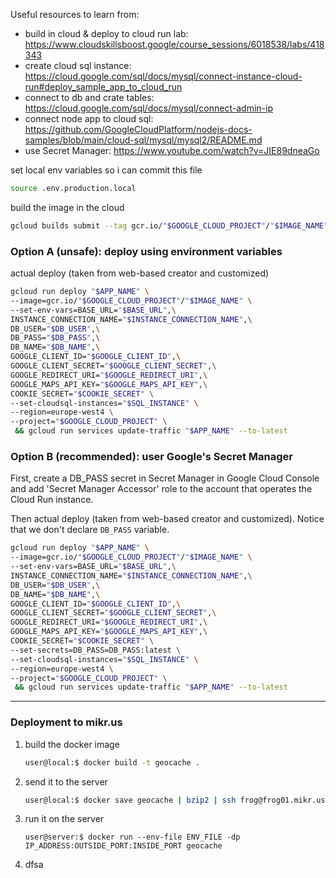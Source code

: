 Useful resources to learn from:
* build in cloud & deploy to cloud run lab: https://www.cloudskillsboost.google/course_sessions/6018538/labs/418343
* create cloud sql instance: https://cloud.google.com/sql/docs/mysql/connect-instance-cloud-run#deploy_sample_app_to_cloud_run
* connect to db and crate tables: https://cloud.google.com/sql/docs/mysql/connect-admin-ip
* connect node app to cloud sql: https://github.com/GoogleCloudPlatform/nodejs-docs-samples/blob/main/cloud-sql/mysql/mysql2/README.md
* use Secret Manager: https://www.youtube.com/watch?v=JIE89dneaGo


set local env variables so i can commit this file
```sh
source .env.production.local
```

build the image in the cloud
```sh
gcloud builds submit --tag gcr.io/"$GOOGLE_CLOUD_PROJECT"/"$IMAGE_NAME"
```

### Option A (unsafe): deploy using environment variables

actual deploy (taken from web-based creator and customized)
```sh
gcloud run deploy "$APP_NAME" \
--image=gcr.io/"$GOOGLE_CLOUD_PROJECT"/"$IMAGE_NAME" \
--set-env-vars=BASE_URL="$BASE_URL",\
INSTANCE_CONNECTION_NAME="$INSTANCE_CONNECTION_NAME",\
DB_USER="$DB_USER",\
DB_PASS="$DB_PASS",\
DB_NAME="$DB_NAME",\
GOOGLE_CLIENT_ID="$GOOGLE_CLIENT_ID",\
GOOGLE_CLIENT_SECRET="$GOOGLE_CLIENT_SECRET",\
GOOGLE_REDIRECT_URI="$GOOGLE_REDIRECT_URI",\
GOOGLE_MAPS_API_KEY="$GOOGLE_MAPS_API_KEY",\
COOKIE_SECRET="$COOKIE_SECRET" \
--set-cloudsql-instances="$SQL_INSTANCE" \
--region=europe-west4 \
--project="$GOOGLE_CLOUD_PROJECT" \
 && gcloud run services update-traffic "$APP_NAME" --to-latest
```

### Option B (recommended): user Google's Secret Manager

First, create a DB_PASS secret in Secret Manager in Google Cloud Console and add 'Secret Manager Accessor' role to the account that operates the Cloud Run instance.

Then actual deploy (taken from web-based creator and customized). Notice that we don't declare `DB_PASS` variable.
```sh
gcloud run deploy "$APP_NAME" \
--image=gcr.io/"$GOOGLE_CLOUD_PROJECT"/"$IMAGE_NAME" \
--set-env-vars=BASE_URL="$BASE_URL",\
INSTANCE_CONNECTION_NAME="$INSTANCE_CONNECTION_NAME",\
DB_USER="$DB_USER",\
DB_NAME="$DB_NAME",\
GOOGLE_CLIENT_ID="$GOOGLE_CLIENT_ID",\
GOOGLE_CLIENT_SECRET="$GOOGLE_CLIENT_SECRET",\
GOOGLE_REDIRECT_URI="$GOOGLE_REDIRECT_URI",\
GOOGLE_MAPS_API_KEY="$GOOGLE_MAPS_API_KEY",\
COOKIE_SECRET="$COOKIE_SECRET" \
--set-secrets=DB_PASS=DB_PASS:latest \
--set-cloudsql-instances="$SQL_INSTANCE" \
--region=europe-west4 \
--project="$GOOGLE_CLOUD_PROJECT" \
 && gcloud run services update-traffic "$APP_NAME" --to-latest
```

---

### Deployment to mikr.us 

1. build the docker image
   ```bash
   user@local:$ docker build -t geocache .
   ```
2. send it to the server
   ```bash
   user@local:$ docker save geocache | bzip2 | ssh frog@frog01.mikr.us -p PORT docker load
   ```
3. run it on the server
   ```
   user@server:$ docker run --env-file ENV_FILE -dp IP_ADDRESS:OUTSIDE_PORT:INSIDE_PORT geocache
   ```
4. dfsa